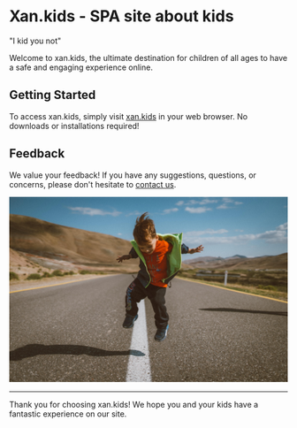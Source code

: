 # Xan.kids - SPA site about kids

"I kid you not"

Welcome to xan.kids, the ultimate destination for children of all ages to have a safe and engaging experience online.

## Getting Started

To access xan.kids, simply visit [xan.kids](https://xan.kids) in your web browser. No downloads or installations required!

## Feedback

We value your feedback! If you have any suggestions, questions, or concerns, please don't hesitate to [contact us](https://xan.lol/).

![Kid Jumping](assets/images/bg.jpg)

---

Thank you for choosing xan.kids! We hope you and your kids have a fantastic experience on our site.